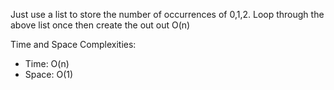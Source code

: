 Just use a list to store the number of occurrences of 0,1,2.
Loop through the above list once then create the out out O(n)

Time and Space Complexities:
- Time: O(n)
- Space: O(1)